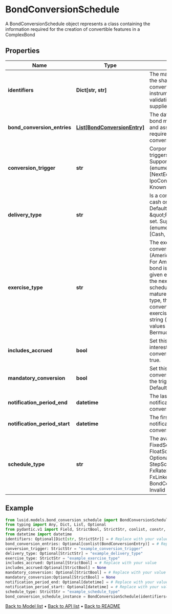 # BondConversionSchedule

A BondConversionSchedule object represents a class containing the  information required for the creation of convertible features in a ComplexBond
## Properties
Name | Type | Description | Notes
------------ | ------------- | ------------- | -------------
**identifiers** | **Dict[str, str]** | The market identifier(s) of the share that the bond converts to. The instrument  will not fail validation if no identifier is supplied. | [optional] 
**bond_conversion_entries** | [**List[BondConversionEntry]**](BondConversionEntry.md) | The dates at which the bond may be converted and associated information required about the conversion. | [optional] 
**conversion_trigger** | **str** | Corporate event that triggers a conversion    Supported string (enumeration) values are: [NextEquityFinancing, IpoConversion, KnownDates, SoftCall]. | 
**delivery_type** | **str** | Is a conversion made into cash or into shares?  Defaults to \&quot;Physical\&quot; if not set.    Supported string (enumeration) values are: [Cash, Physical]. | [optional] 
**exercise_type** | **str** | The exercise type of the conversion schedule (American or European).  For American type, the bond is convertible from a given exercise date until the next date in the schedule, or until it matures.  For European type, the bond is only convertible on the given exercise date.    Supported string (enumeration) values are: [European, Bermudan, American]. | 
**includes_accrued** | **bool** | Set this to true if a accrued interest is included in the conversion. Defaults to true. | [optional] 
**mandatory_conversion** | **bool** | Set this to true if a conversion is mandatory if the trigger occurs. Defaults to false. | [optional] 
**notification_period_end** | **datetime** | The last day in the notification period for the conversion of the bond | [optional] 
**notification_period_start** | **datetime** | The first day in the notification period for the conversion of the bond | [optional] 
**schedule_type** | **str** | The available values are: FixedSchedule, FloatSchedule, OptionalitySchedule, StepSchedule, Exercise, FxRateSchedule, FxLinkedNotionalSchedule, BondConversionSchedule, Invalid | 
## Example

```python
from lusid.models.bond_conversion_schedule import BondConversionSchedule
from typing import Any, Dict, List, Optional
from pydantic.v1 import Field, StrictBool, StrictStr, conlist, constr, validator
from datetime import datetime
identifiers: Optional[Dict[str, StrictStr]] = # Replace with your value
bond_conversion_entries: Optional[conlist(BondConversionEntry)] = # Replace with your value
conversion_trigger: StrictStr = "example_conversion_trigger"
delivery_type: Optional[StrictStr] = "example_delivery_type"
exercise_type: StrictStr = "example_exercise_type"
includes_accrued: Optional[StrictBool] = # Replace with your value
includes_accrued:Optional[StrictBool] = None
mandatory_conversion: Optional[StrictBool] = # Replace with your value
mandatory_conversion:Optional[StrictBool] = None
notification_period_end: Optional[datetime] = # Replace with your value
notification_period_start: Optional[datetime] = # Replace with your value
schedule_type: StrictStr = "example_schedule_type"
bond_conversion_schedule_instance = BondConversionSchedule(identifiers=identifiers, bond_conversion_entries=bond_conversion_entries, conversion_trigger=conversion_trigger, delivery_type=delivery_type, exercise_type=exercise_type, includes_accrued=includes_accrued, mandatory_conversion=mandatory_conversion, notification_period_end=notification_period_end, notification_period_start=notification_period_start, schedule_type=schedule_type)

```

[Back to Model list](../README.md#documentation-for-models) &#8226; [Back to API list](../README.md#documentation-for-api-endpoints) &#8226; [Back to README](../README.md)

